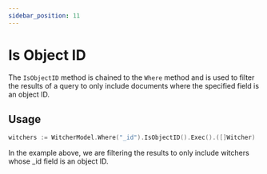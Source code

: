 ```yaml
---
sidebar_position: 11
---
```


# Is Object ID

The `IsObjectID` method is chained to the `Where` method and is used to filter the results of a query to only include documents where the specified field is an object ID.

## Usage

```go
witchers := WitcherModel.Where("_id").IsObjectID().Exec().([]Witcher)
```

In the example above, we are filtering the results to only include witchers whose _id field is an object ID.